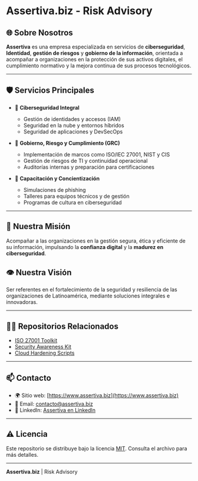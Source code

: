 # Assertiva.biz - Risk Advisory

## 🌐 Sobre Nosotros

**Assertiva** es una empresa especializada en servicios de **ciberseguridad**, **Identidad**, **gestión de riesgos** y **gobierno de la información**, orientada a acompañar a organizaciones en la protección de sus activos digitales, el cumplimiento normativo y la mejora continua de sus procesos tecnológicos.

---

## 🛡️ Servicios Principales

- 🔐 **Ciberseguridad Integral**
  - Gestión de identidades y accesos (IAM)
  - Seguridad en la nube y entornos híbridos
  - Seguridad de aplicaciones y DevSecOps

- 🧭 **Gobierno, Riesgo y Cumplimiento (GRC)**
  - Implementación de marcos como ISO/IEC 27001, NIST y CIS
  - Gestión de riesgos de TI y continuidad operacional
  - Auditorías internas y preparación para certificaciones

- 🧠 **Capacitación y Concientización**
  - Simulaciones de phishing
  - Talleres para equipos técnicos y de gestión
  - Programas de cultura en ciberseguridad

---

## 🚀 Nuestra Misión

Acompañar a las organizaciones en la gestión segura, ética y eficiente de su información, impulsando la **confianza digital** y la **madurez en ciberseguridad**.

## 👁️ Nuestra Visión

Ser referentes en el fortalecimiento de la seguridad y resiliencia de las organizaciones de Latinoamérica, mediante soluciones integrales e innovadoras.

---

## 🧑‍💻 Repositorios Relacionados

- [ISO 27001 Toolkit](https://github.com/asserlabs/iso27001-toolkit)
- [Security Awareness Kit](https://github.com/asserlabs/security-awareness)
- [Cloud Hardening Scripts](https://github.com/asserlabs/cloud-hardening)

---

## 📫 Contacto

- 🌍 Sitio web: [https://www.assertiva.biz](https://www.assertiva.biz)
- 📧 Email: contacto@assertiva.biz
- 💼 LinkedIn: [Assertiva en LinkedIn](https://www.linkedin.com/company/assertiva-s.a./)

---

## ⚠️ Licencia

Este repositorio se distribuye bajo la licencia [MIT](LICENSE). Consulta el archivo para más detalles.

---

**Assertiva.biz** | Risk Advisory
